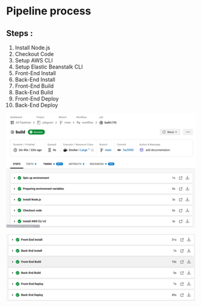# Pipeline process

## Steps :


1. Install Node.js
2. Checkout Code
3. Setup AWS CLI
4. Setup Elastic Beanstalk CLI
5. Front-End Install
6. Back-End Install
7. Front-End Build
8. Back-End Build
9. Front-End Deploy
10. Back-End Deploy

![pipeline screenshot](./screenshots/Screenshot-pipeline-1.png)

![pipeline screenshot](./screenshots/Screenshot-pipeline-2.png)